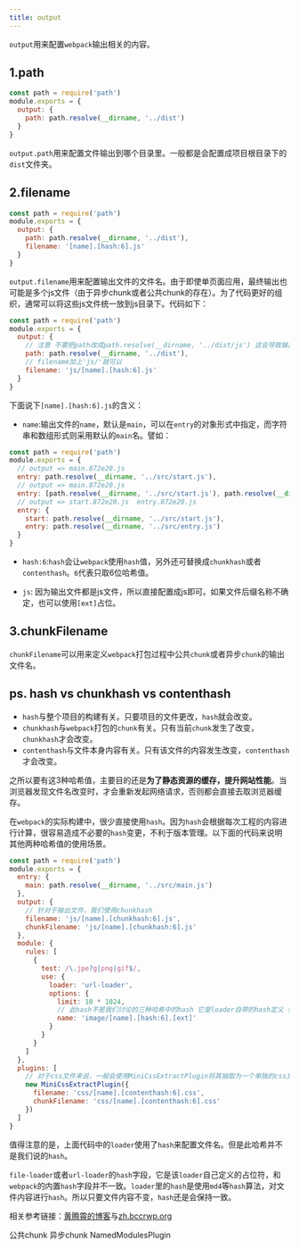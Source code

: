 ```yaml
---
title: output
---
```


`output`用来配置`webpack`输出相关的内容。

## 1.path

```js
const path = require('path')
module.exports = {
  output: {
    path: path.resolve(__dirname, '../dist')
  }
}
```

`output.path`用来配置文件输出到哪个目录里。一般都是会配置成项目根目录下的`dist`文件夹。

## 2.filename

```js
const path = require('path')
module.exports = {
  output: {
    path: path.resolve(__dirname, '../dist'),
    filename: '[name].[hash:6].js'
  }
}
```

`output.filename`用来配置输出文件的文件名。由于即使单页面应用，最终输出也可能是多个js文件（由于异步chunk或者公共chunk的存在）。为了代码更好的组织，通常可以将这些js文件统一放到js目录下。代码如下：

```js
const path = require('path')
module.exports = {
  output: {
    // 注意 不要把path改成path.resolve(__dirname, '../dist/js') 这会导致输出目录变成'dist/js' 项目分离的图片和css等也会放在'dist/js'目录下了
    path: path.resolve(__dirname, '../dist'),
    // filename加上'js/'就可以
    filename: 'js/[name].[hash:6].js'
  }
}
```

下面说下`[name].[hash:6].js`的含义：

- `name`:输出文件的`name`，默认是`main`，可以在`entry`的对象形式中指定，而字符串和数组形式则采用默认的`main`名。譬如：

```js
const path = require('path')
module.exports = {
  // output => main.872e20.js
  entry: path.resolve(__dirname, '../src/start.js'), 
  // output => main.872e20.js
  entry: [path.resolve(__dirname, '../src/start.js'), path.resolve(__dirname, '../src/entry.js')], 
  // output => start.872e20.js  entry.872e20.js
  entry: {
    start: path.resolve(__dirname, '../src/start.js'),
    entry: path.resolve(__dirname, '../src/entry.js')
  }
}
```

- `hash:6`:`hash`会让`webpack`使用`hash`值，另外还可替换成`chunkhash`或者`contenthash`。`6`代表只取6位哈希值。

- `js`: 因为输出文件都是js文件，所以直接配置成js即可。如果文件后缀名称不确定，也可以使用`[ext]`占位。
## 3.chunkFilename

`chunkFilename`可以用来定义`webpack`打包过程中公共`chunk`或者异步`chunk`的输出文件名。

## ps. hash vs chunkhash vs contenthash

- `hash`与整个项目的构建有关。只要项目的文件更改，`hash`就会改变。
- `chunkhash`与`webpack`打包的`chunk`有关。只有当前`chunk`发生了改变，`chunkhash`才会改变。
- `contenthash`与文件本身内容有关。只有该文件的内容发生改变，`contenthash`才会改变。

之所以要有这3种哈希值，主要目的还是**为了静态资源的缓存，提升网站性能**。当浏览器发现文件名改变时，才会重新发起网络请求，否则都会直接去取浏览器缓存。

在`webpack`的实际构建中，很少直接使用`hash`。因为`hash`会根据每次工程的内容进行计算，很容易造成不必要的`hash`变更，不利于版本管理。以下面的代码来说明其他两种哈希值的使用场景。

```js
const path = require('path')
module.exports = {
  entry: {
    main: path.resolve(__dirname, '../src/main.js')
  },
  output: {
    // 针对于输出文件，我们使用chunkhash
    filename: 'js/[name].[chunkhash:6].js',
    chunkFilename: 'js/[name].[chunkhash:6].js'
  },
  module: {
    rules: [
      {
        test: /\.jpe?g|png|gif$/,
        use: {
          loader: 'url-loader',
          options: {
            limit: 10 * 1024,
            // 此hash不是我们讨论的三种哈希中的hash 它是loader自带的hash定义 会根据文件内容来生成
            name: 'image/[name].[hash:6].[ext]'
          }
        }
      }
    ]
  },
  plugins: [
    // 对于css文件来说，一般会使用MiniCssExtractPlugin将其抽取为一个单独的css文件。此时可以使用contenthash进行标记，确保css文件内容变化时，可以更新hash。
    new MiniCssExtractPlugin({
      filename: 'css/[name].[contenthash:6].css',
      chunkFilename: 'css/[name].[contenthash:6].css'
    })
  ]
}
```

值得注意的是，上面代码中的`loader`使用了`hash`来配置文件名。但是此哈希并不是我们说的`hash`。

`file-loader`或者`url-loader`的`hash`字段，它是该`loader`自己定义的占位符，和`webpack`的内置`hash`字段并不一致。`loader`里的`hash`是使用`md4`等`hash`算法，对文件内容进行`hash`。所以只要文件内容不变，`hash`还是会保持一致。

相关参考链接：[黄腾霄的博客](https://cloud.tencent.com/developer/article/1642029)与[zh.bccrwp.org](https://zh.bccrwp.org/compare/hash-vs-chunkhash-vs-contenthash-4823e6/)


公共chunk 异步chunk NamedModulesPlugin